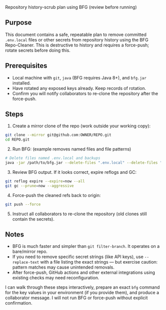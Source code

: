 Repository history-scrub plan using BFG (review before running)

## Purpose

This document contains a safe, repeatable plan to remove committed `.env.local` files or other secrets from repository history using the BFG Repo-Cleaner. This is destructive to history and requires a force-push; rotate secrets before doing this.

## Prerequisites

- Local machine with `git`, `java` (BFG requires Java 8+), and `bfg.jar` installed.
- Have rotated any exposed keys already. Keep records of rotation.
- Confirm you will notify collaborators to re-clone the repository after the force-push.

## Steps

1. Create a mirror clone of the repo (work outside your working copy):

```bash
git clone --mirror git@github.com:OWNER/REPO.git
cd REPO.git
```

2. Run BFG: (example removes named files and file patterns)

```bash
# Delete files named .env.local and backups
java -jar /path/to/bfg.jar --delete-files ".env.local" --delete-files "*.env.local.bak*" .
```

3. Review BFG output. If it looks correct, expire reflogs and GC:

```bash
git reflog expire --expire=now --all
git gc --prune=now --aggressive
```

4. Force-push the cleaned refs back to origin:

```bash
git push --force
```

5. Instruct all collaborators to re-clone the repository (old clones still contain the secrets).

## Notes

- BFG is much faster and simpler than `git filter-branch`. It operates on a bare/mirror repo.
- If you need to remove specific secret strings (like API keys), use `--replace-text` with a file listing the exact strings — but exercise caution: pattern matches may cause unintended removals.
- After force-push, GitHub actions and other external integrations using existing checks may need reconfiguration.

I can walk through these steps interactively, prepare an exact `bfg` command for the key values in your environment (if you provide them), and produce a collaborator message. I will not run BFG or force-push without explicit confirmation.
